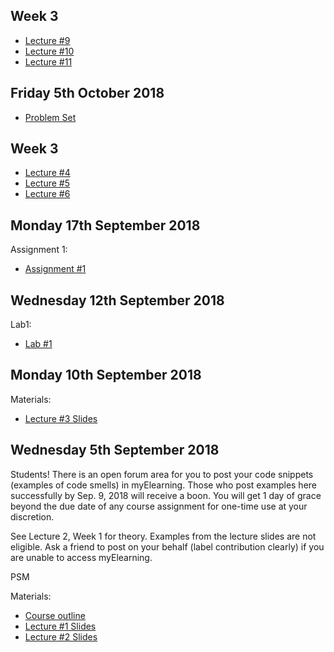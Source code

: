 

## Week 3
* [Lecture #9](https://github.com/uwidcit/COMP3607/blob/master/lecture9.pdf)
* [Lecture #10](https://github.com/uwidcit/COMP3607/blob/master/lecture10.pdf)
* [Lecture #11](https://github.com/uwidcit/COMP3607/blob/master/lecture11.pdf)

## Friday 5th October 2018
* [Problem Set](https://github.com/uwidcit/COMP3607/blob/master/COMP3607-Tutorial-Lab-4.pdf)

## Week 3
* [Lecture #4](https://github.com/uwidcit/COMP3607/blob/master/lecture4.pdf)
* [Lecture #5](https://github.com/uwidcit/COMP3607/blob/master/lecture5.pdf)
* [Lecture #6](https://github.com/uwidcit/COMP3607/blob/master/lecture6.pdf)

## Monday 17th September 2018
Assignment 1:
* [Assignment #1](https://github.com/uwidcit/COMP3607/blob/master/assignment-1.pdf)

## Wednesday 12th September 2018

Lab1:
* [Lab #1](https://github.com/uwidcit/COMP3607/blob/master/lab1.pdf)

## Monday 10th September 2018

Materials:

* [Lecture #3 Slides](https://github.com/uwidcit/COMP3607/blob/master/lecture-3-deck.pdf)

## Wednesday 5th September 2018
Students!
There is an open forum area for you to post your code snippets (examples of code smells) in myElearning. Those who post examples here successfully by Sep. 9, 2018 will receive a boon. You will get 1 day of grace beyond the due date of any course assignment for one-time use at your discretion.

See Lecture 2, Week 1 for theory. Examples from the lecture slides are not eligible.
Ask a friend to post on your behalf (label contribution clearly) if you are unable to access myElearning.

PSM

Materials:

* [Course outline](https://github.com/uwidcit/COMP3607/blob/master/course-outline.pdf)
* [Lecture #1 Slides](https://github.com/uwidcit/COMP3607/blob/master/lecture-1-deck.pdf)
* [Lecture #2 Slides](https://github.com/uwidcit/COMP3607/blob/master/lecture-2-deck.pdf)
